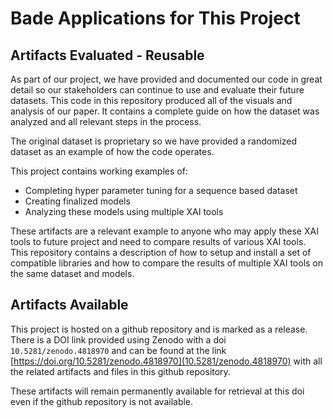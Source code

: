 # Bade Applications for This Project

## Artifacts Evaluated - Reusable

As part of our project, we have provided and documented our code in great detail so our stakeholders can continue to use and evaluate their future datasets. This code in this repository produced all of the visuals and analysis of our paper. It contains a complete guide on how the dataset was analyzed and all relevant steps in the process.

The original dataset is proprietary so we have provided a randomized dataset as an example of how the code operates.

This project contains working examples of:
* Completing hyper parameter tuning for a sequence based dataset
* Creating finalized models
* Analyzing these models using multiple XAI tools

These artifacts are a relevant example to anyone who may apply these XAI tools to future project and need to compare results of various XAI tools. This repository contains a description of how to setup and install a set of compatible libraries and how to compare the results of multiple XAI tools on the same dataset and models.

## Artifacts Available

This project is hosted on a github repository and is marked as a release. There is a DOI link provided using Zenodo with a doi `10.5281/zenodo.4818970` and can be found at the link [https://doi.org/10.5281/zenodo.4818970](10.5281/zenodo.4818970) with all the related artifacts and files in this github repository.

These artifacts will remain permanently available for retrieval at this doi even if the github repository is not available. 
